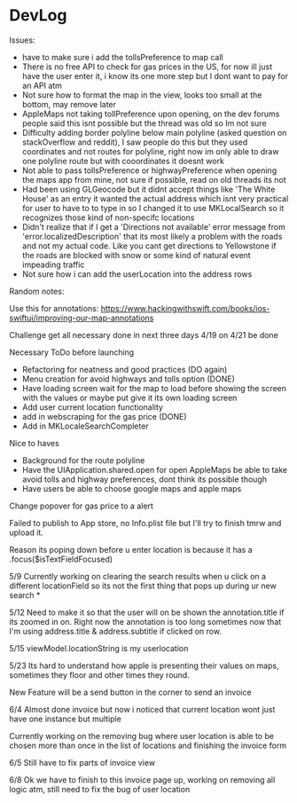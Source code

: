 # DevLog
Issues: 
* have to make sure i add the tollsPreference to map call
* There is no free API to check for gas prices in the US, for now ill just have the user enter it, i know its one more step but I dont want to pay for an API atm
* Not sure how to format the map in the view, looks too small at the bottom, may remove later
* AppleMaps not taking tollPreference upon opening, on the dev forums people said this isnt possible but the thread was old so Im not sure 
* Difficulty adding border polyline below main polyline (asked question on stackOverflow and reddit), I saw people do this but they used coordinates and not routes for polyline, right now im only able to draw one polyline route but with cooordinates it doesnt work
* Not able to pass tollsPreference or highwayPreference when opening the maps app from mine, not sure if possible, read on old threads its not
* Had been using GLGeocode but it didnt accept things like 'The White House' as an entry it wanted the actual address which isnt very practical for user to have to to type in so I changed it to use MKLocalSearch so it recognizes those kind of non-specifc locations
* Didn't realize that if I get a 'Directions not available' error message from 'error.localizedDescription' that its most likely a problem with the roads and not my actual code. Like you cant get directions to Yellowstone if the roads are blocked with snow or some kind of natural event impeading traffic
* Not sure how i can add the userLocation into the address rows 

Random notes:

Use this for annotations: https://www.hackingwithswift.com/books/ios-swiftui/improving-our-map-annotations

Challenge get all necessary done in next three days 4/19 on 4/21 be done

Necessary ToDo before launching
* Refactoring for neatness and good practices (DO again)
* Menu creation for avoid highways and tolls option (DONE)
* Have loading screen wait for the map to load before showing the screen with the values or maybe put give it its own loading screen
* Add user current location functionality 
* add in webscraping for the gas price (DONE)
* Add in MKLocaleSearchCompleter

Nice to haves 
* Background for the route polyline 
* Have the UIApplication.shared.open for open AppleMaps be able to take avoid tolls and highway preferences, dont think its possible though 
* Have users be able to choose google maps and apple maps 

Change popover for gas price to a alert 

Failed to publish to App store, no Info.plist file but I'll try to finish tmrw and upload it.

Reason its poping down before u enter location is because it has a .focus($isTextFieldFocused)


5/9 
Currently working on clearing the search results when u click on a different locationField so its not the first thing that pops
up during ur new search *

5/12 
Need to make it so that the user will on be shown the annotation.title if its zoomed in on. Right now the 
annotation is too long sometimes now that I'm using address.title & address.subtitle if clicked on row.  

5/15
viewModel.locationString is my userlocation

5/23
Its hard to understand how apple is presenting their values on maps, sometimes they floor and other times they round. 

New Feature will be a send button in the corner to send an invoice 

6/4
Almost done invoice but now i noticed that current location wont just have one instance but multiple

Currently working on the removing bug where user location is able to be chosen more than once in the list of locations and finishing the invoice form

6/5
Still have to fix parts of invoice view 

6/8
Ok we have to finish to this invoice page up, working on removing all logic atm, still need to fix the bug of user location



